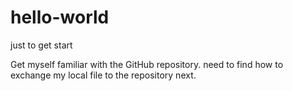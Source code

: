 # hello-world
just to get start

Get myself familiar with the GitHub repository.  need to find how to exchange my local file to the repository next. 
